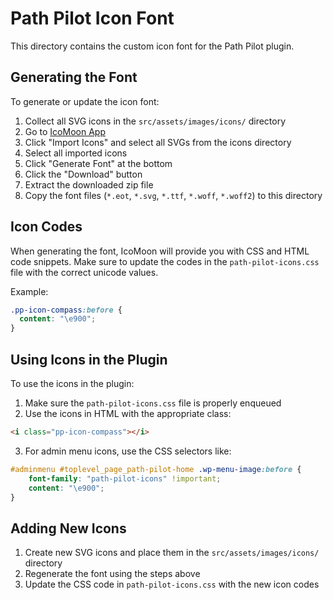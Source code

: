 # Path Pilot Icon Font

This directory contains the custom icon font for the Path Pilot plugin.

## Generating the Font

To generate or update the icon font:

1. Collect all SVG icons in the `src/assets/images/icons/` directory
2. Go to [IcoMoon App](https://icomoon.io/app/)
3. Click "Import Icons" and select all SVGs from the icons directory
4. Select all imported icons
5. Click "Generate Font" at the bottom
6. Click the "Download" button
7. Extract the downloaded zip file
8. Copy the font files (`*.eot`, `*.svg`, `*.ttf`, `*.woff`, `*.woff2`) to this directory

## Icon Codes

When generating the font, IcoMoon will provide you with CSS and HTML code snippets. 
Make sure to update the codes in the `path-pilot-icons.css` file with the correct unicode values.

Example:
```css
.pp-icon-compass:before {
  content: "\e900";
}
```

## Using Icons in the Plugin

To use the icons in the plugin:

1. Make sure the `path-pilot-icons.css` file is properly enqueued
2. Use the icons in HTML with the appropriate class:

```html
<i class="pp-icon-compass"></i>
```

3. For admin menu icons, use the CSS selectors like:

```css
#adminmenu #toplevel_page_path-pilot-home .wp-menu-image:before {
    font-family: "path-pilot-icons" !important;
    content: "\e900";
}
```

## Adding New Icons

1. Create new SVG icons and place them in the `src/assets/images/icons/` directory
2. Regenerate the font using the steps above
3. Update the CSS code in `path-pilot-icons.css` with the new icon codes 